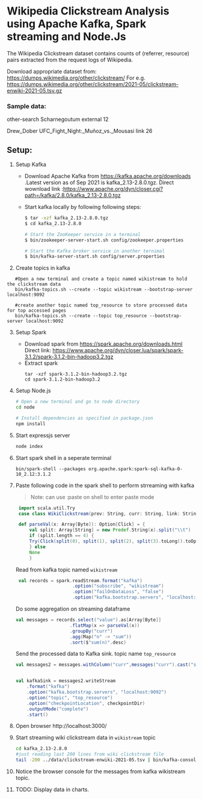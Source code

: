 # Wikipedia Clickstream Analysis using Apache Kafka, Spark streaming and Node.Js

The Wikipedia Clickstream dataset contains counts of (referrer, resource) pairs extracted from the request logs of Wikipedia. 

Download appropriate dataset from:
 https://dumps.wikimedia.org/other/clickstream/
 For e.g. https://dumps.wikimedia.org/other/clickstream/2021-05/clickstream-enwiki-2021-05.tsv.gz 

### Sample data:
other-search	Scharnegoutum	external	12

Drew_Dober	UFC_Fight_Night:_Muñoz_vs._Mousasi	link	26


## Setup:
1. Setup Kafka
   
   - Download Apache Kafka from https://kafka.apache.org/downloads .Latest version as of Sep 2021 is kafka_2.13-2.8.0.tgz. Direct wownload link :https://www.apache.org/dyn/closer.cgi?path=/kafka/2.8.0/kafka_2.13-2.8.0.tgz

   - Start kafka locally by following following steps:

        ```bash
        $ tar -xzf kafka_2.13-2.8.0.tgz
        $ cd kafka_2.13-2.8.0

        # Start the ZooKeeper service in a terminal
        $ bin/zookeeper-server-start.sh config/zookeeper.properties

        # Start the Kafka broker service in another ternimal
        $ bin/kafka-server-start.sh config/server.properties
        ```
2. Create topics in kafka
```
   #Open a new terminal and create a topic named wikistream to hold the clickstream data
   bin/kafka-topics.sh --create --topic wikistream --bootstrap-server localhost:9092

   #create another topic named top_resource to store processed data for top accessed pages
   bin/kafka-topics.sh --create --topic top_resource --bootstrap-server localhost:9092
```
3. Setup Spark
   - Download spark from https://spark.apache.org/downloads.html Direct link: https://www.apache.org/dyn/closer.lua/spark/spark-3.1.2/spark-3.1.2-bin-hadoop3.2.tgz
   - Extract spark
        ```
        tar -xzf spark-3.1.2-bin-hadoop3.2.tgz 
        cd spark-3.1.2-bin-hadoop3.2
        ```
4. Setup Node.js
    ```bash
    # Open a new terminal and go to node directory 
    cd node

    # Install dependencies as specified in package.json
    npm install
    ```
5. Start expressjs server 
   ```bash
   node index
   ```
6. Start spark shell in a seperate terminal
   ```
   bin/spark-shell --packages org.apache.spark:spark-sql-kafka-0-10_2.12:3.1.2
   ```
7. Paste following code in the spark shell to perform strreaming with kafka
   > Note: can use :paste on shell to enter paste mode
   ```scala
    import scala.util.Try
    case class WikiClickstream(prev: String, curr: String, link: String, n: Long)

    def parseVal(x: Array[Byte]): Option[Click] = {
        val split: Array[String] = new Predef.String(x).split("\\t")
        if (split.length == 4) {
        Try(Click(split(0), split(1), split(2), split(3).toLong)).toOption
        } else
        None
        }
   ```
    Read from kafka topic named `wikistream`
   ```scala
    val records = spark.readStream.format("kafka")
                        .option("subscribe", "wikistream")
                        .option("failOnDataLoss", "false")
                        .option("kafka.bootstrap.servers", "localhost:9092").load()
    ```
    Do some aggregation on streaming dataframe 
    ```scala
    val messages = records.select("value").as[Array[Byte]]
                        .flatMap(x => parseVal(x))
                        .groupBy("curr")
                        .agg(Map("n" -> "sum"))
                        .sort($"sum(n)".desc)
    ```
    Send the processed data to Kafka sink. topic name `top_resource`
    ```scala
    val messages2 = messages.withColumn("curr",messages("curr").cast("string")).withColumn("sum(n)",messages("sum(n)").cast("string")).withColumnRenamed("curr","key").withColumnRenamed("sum(n)","value")


    val kafkaSink = messages2.writeStream
        .format("kafka")
        .option("kafka.bootstrap.servers", "localhost:9092")
        .option("topic", "top_resource")
        .option("checkpointLocation", checkpointDir)
        .outputMode("complete")
        .start()
   ```

8.  Open browser http://localhost:3000/
9.  Start streaming wiki clickstream data in `wikistream` topic
    ```bash
    cd kafka_2.13-2.8.0
    #just reading last 200 lines from wiki clickstream file
    tail -200 ../data/clickstream-enwiki-2021-05.tsv | bin/kafka-console-producer.sh --broker-list localhost:9092 --topic wikistream --producer.config=config/producer.properties
    ```
11. Notice the browser console for the messages from kafka wikistream topic. 
12. TODO: Display data in charts.
